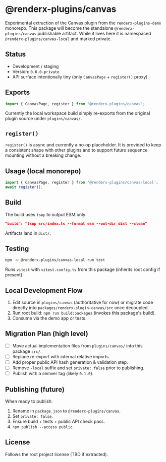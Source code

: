 # @renderx-plugins/canvas

Experimental extraction of the Canvas plugin from the `renderx-plugins-demo` monorepo. This package will become the standalone `@renderx-plugins/canvas` publishable artifact. While it lives here it is namespaced `@renderx-plugins/canvas-local` and marked private.

## Status
- Development / staging
- Version: `0.0.0-private`
- API surface intentionally tiny (only `CanvasPage` + `register()` proxy)

## Exports
```ts
import { CanvasPage, register } from '@renderx-plugins/canvas';
```
Currently the local workspace build simply re-exports from the original plugin source under `plugins/canvas/`.

## `register()`
`register()` is async and currently a no‑op placeholder. It is provided to keep a consistent shape with other plugins and to support future sequence mounting without a breaking change.

## Usage (local monorepo)
```ts
import { CanvasPage, register } from '@renderx-plugins/canvas-local';
await register();
```

## Build
The build uses `tsup` to output ESM only:
```json
"build": "tsup src/index.ts --format esm --out-dir dist --clean"
```
Artifacts land in `dist/`.

## Testing
```bash
npm -w @renderx-plugins/canvas-local run test
```
Runs `vitest` with `vitest.config.ts` from this package (inherits root config if present).

## Local Development Flow
1. Edit source in `plugins/canvas` (authoritative for now) or migrate code directly into `packages/renderx-plugin-canvas/src` once decoupled.
2. Run root build: `npm run build:packages` (invokes this package's build).
3. Consume via the demo app or tests.

## Migration Plan (high level)
- [ ] Move actual implementation files from `plugins/canvas/` into this package `src/`.
- [ ] Replace re-export with internal relative imports.
- [ ] Add proper public API hash generation & validation step.
- [ ] Remove `-local` suffix and set `private: false` prior to publishing.
- [ ] Publish with a semver tag (likely `0.1.0`).

## Publishing (future)
When ready to publish:
1. Rename in `package.json` to `@renderx-plugins/canvas`.
2. Set `private: false`.
3. Ensure build + tests + public API check pass.
4. `npm publish --access public`.

## License
Follows the root project license (TBD if extracted).
